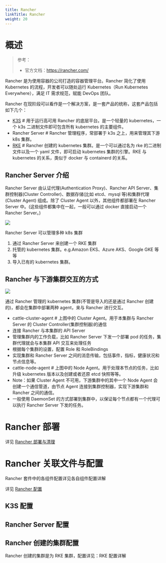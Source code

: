 ```yaml
---
title: Rancher
linkTitle: Rancher
weight: 20
---
```


# 概述

> 参考：
>
> - 官方文档：<https://rancher.com/>

Rancher 是为使用容器的公司打造的容器管理平台。Rancher 简化了使用 Kubernetes 的流程，开发者可以随处运行 Kubernetes（Run Kubernetes Everywhere），满足 IT 需求规范，赋能 DevOps 团队。

Rancher 在现阶段可以看作是一个解决方案，是一套产品的统称，这套产品包括如下几个：

- [K3S](/docs/10.云原生/Kubernetes/Kubernetes%20衍生品/K3S/K3S.md) # 用于运行高可用 Rancher 的底层平台。是一个轻量的 kubernetes，一个 k3s 二进制文件即可包含所有 kubernetes 的主要组件。
- Rancher Server # Rancher 管理程序，常部署于 k3s 之上，用来管理其下游 k8s 集群。
- [RKE](/docs/10.云原生/Kubernetes/Kubernetes%20衍生品/Rancher/RKE.md) # Rancher 创建的 kubernetes 集群。是一个可以通过名为 rke 的二进制文件以及一个 yaml 文件，即可启动 kubernetes 集群的引擎。RKE 与 kubernetes 的关系，类似于 docker 与 containerd 的关系。

## Rancher Server 介绍

Rancher Server 由认证代理(Authentication Proxy)、Rancher API Server、集群控制器(Cluster Controller)、数据存储(比如 etcd、mysql 等)和集群代理(Cluster Agent) 组成。除了 Cluster Agent 以外，其他组件都部署在 Rancher Server 中。(这些组件都集中在一起，一般可以通过 docker 直接启动一个 Rancher Server。)

![](https://notes-learning.oss-cn-beijing.aliyuncs.com/kxmsmg/1616114814016-9de5267d-0813-4790-826c-7c4448e40861.png)

Rancher Server 可以管理多种 k8s 集群

1. 通过 Rancher Server 来创建一个 RKE 集群
2. 托管的 kubernetes 集群。e.g.Amazon EKS、Azure AKS、Google GKE 等等
3. 导入已有的 kubernetes 集群。

## Rancher 与下游集群交互的方式

![](https://notes-learning.oss-cn-beijing.aliyuncs.com/kxmsmg/1616114813966-db373999-6c8f-4541-a09f-5f20eaa656ce.png)

通过 Rancher 管理的 kubernetes 集群(不管是导入的还是通过 Rancher 创建的)，都会在集群中部署两种 agent，来与 Rancher 进行交互。

- cattle-cluster-agent # 上图中的 Cluster Agent。用于本集群与 Rancher Server 的 Cluster Controller(集群控制器)的通信
- 连接 Rancher 与本集群的 API Server
- 管理集群内的工作负载，比如 Rancher Server 下发一个部署 pod 的任务，集群代理就会与本集群 API 交互来处理任务
- 根据每个集群的设置，配置 Role 和 RoleBindings
- 实现集群和 Rancher Server 之间的消息传输，包括事件，指标，健康状况和节点信息等。
- cattle-node-agent # 上图中的 Node Agent。用于处理本节点的任务，比如升级 kubernetes 版本以及创建或者还原 etcd 快照等等。
- Note：如果 Cluster Agent 不可用，下游集群中的其中一个 Node Agent 会创建一个通信管道，由节点 Agent 连接到集群控制器，实现下游集群和 Rancher 之间的通信。
- 一般使用 DaemonSet 的方式部署到集群中，以保证每个节点都有一个代理可以执行 Rancher Server 下发的任务。

# Rancher 部署

详见 [Rancher 部署与清理](/docs/10.云原生/Kubernetes/Kubernetes%20衍生品/Rancher/Rancher%20部署与清理.md)

# Rancher 关联文件与配置

Rancher 套件中的各组件配置详见各自组件配置详解

详见 [Rancher 配置](/docs/10.云原生/Kubernetes/Kubernetes%20衍生品/Rancher/Rancher%20配置.md)

## K3S 配置

## Rancher Server 配置

## Rancher 创建的集群配置

Rancher 创建的集群是为 RKE 集群，配置详见：RKE 配置详解
